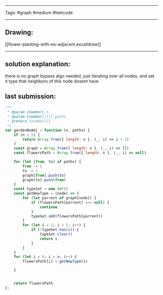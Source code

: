 

----

Tags: #graph #medium #leetcode

----

## Drawing:
[[flower-planting-with-no-adjacent.excalidraw]]

----


## solution explanation:
there is no graph bypass algo needed, just iterating over all nodes, and set it type that neighbors of this node dosent have

## last submission:
```javascript
/**
 * @param {number} n
 * @param {number[][]} paths
 * @return {number[]}
 */
var gardenNoAdj = function (n, paths) {
    if (n < 5) {
        return Array.from({ length: n }, (_, i) => i + 1)
    }
    const graph = Array.from({ length: n }, (_, i) => [])
    const flowersPath = Array.from({ length: n }, (_, i) => null)

    for (let [from, to] of paths) {
        from -= 1
        to -= 1
        graph[from].push(to)
        graph[to].push(from)
    }
    const typeSet = new Set()
    const getNewType = (node) => {
        for (let parrent of graph[node]) {
            if (flowersPath[parrent] === null) {
                continue
            }
            typeSet.add(flowersPath[parrent])
        }
        for (let i = 1; i < 5; i++) {
            if (!typeSet.has(i)) {
                typeSet.clear()
                return i
            }
        }
    }
    for (let i = 0; i < n; i++) {
        flowersPath[i] = getNewType(i)

    }


    return flowersPath
};
```



